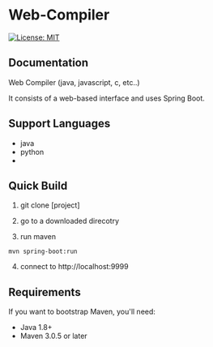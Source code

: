 Web-Compiler
==================

[![License: MIT](https://img.shields.io/badge/License-MIT-yellow.svg)](https://opensource.org/licenses/MIT)


Documentation
-------------
Web Compiler (java, javascript, c, etc..)

It consists of a web-based interface and uses Spring Boot.

Support Languages
-----------
- java
- python
- 

Quick Build
-----------

1. git clone [project]

2. go to a downloaded direcotry

3. run maven
```
mvn spring-boot:run
```
4. connect to http://localhost:9999


Requirements
-----------

If you want to bootstrap Maven, you'll need:
- Java 1.8+
- Maven 3.0.5 or later
